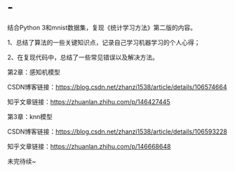 # -
结合Python 3和mnist数据集，复现《统计学习方法》第二版的内容。

1、总结了算法的一些关键知识点，记录自己学习机器学习的个人心得；

2、在复现代码中，总结了一些常见错误以及解决方法。




第2章：感知机模型

CSDN博客链接：https://blog.csdn.net/zhanzi1538/article/details/106574664

知乎文章链接：https://zhuanlan.zhihu.com/p/146427445


第3章：knn模型

CSDN博客链接：https://blog.csdn.net/zhanzi1538/article/details/106593228

知乎文章链接：https://zhuanlan.zhihu.com/p/146668648


未完待续~
